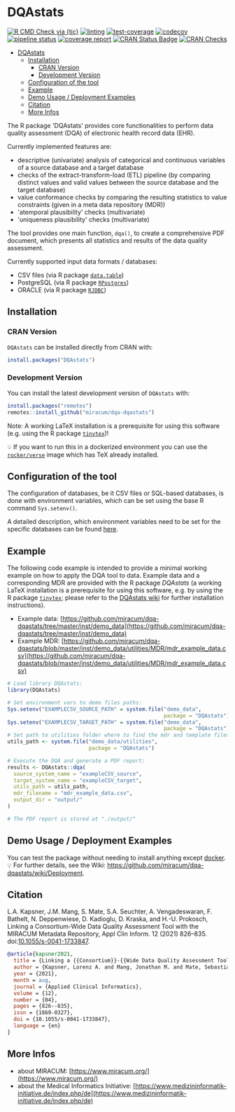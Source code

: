 # DQAstats

<!-- badges: start -->
[![R CMD Check via {tic}](https://github.com/miracum/dqa-dqastats/workflows/R%20CMD%20Check%20via%20{tic}/badge.svg?branch=master)](https://github.com/miracum/dqa-dqastats/actions)
[![linting](https://github.com/miracum/dqa-dqastats/workflows/lint/badge.svg?branch=master)](https://github.com/miracum/dqa-dqastats/actions)
[![test-coverage](https://github.com/miracum/dqa-dqastats/workflows/test-coverage/badge.svg?branch=master)](https://github.com/miracum/dqa-dqastats/actions)
[![codecov](https://codecov.io/gh/miracum/dqa-dqastats/branch/master/graph/badge.svg)](https://app.codecov.io/gh/miracum/dqa-dqastats)
[![pipeline status](https://gitlab.miracum.org/miracum/dqa/dqastats/badges/master/pipeline.svg)](https://gitlab.miracum.org/miracum/dqa/dqastats/-/commits/master)
[![coverage report](https://gitlab.miracum.org/miracum/dqa/dqastats/badges/master/coverage.svg)](https://gitlab.miracum.org/miracum/dqa/dqastats/-/commits/master)
[![CRAN Status Badge](https://www.r-pkg.org/badges/version-ago/DQAstats)](https://cran.r-project.org/package=DQAstats)
[![CRAN Checks](https://cranchecks.info/badges/worst/DQAstats)](https://cran.r-project.org/web/checks/check_results_DQAstats.html)
<!-- badges: end -->

- [DQAstats](#dqastats)
  - [Installation](#installation)
    - [CRAN Version](#cran-version)
    - [Development Version](#development-version)
  - [Configuration of the tool](#configuration-of-the-tool)
  - [Example](#example)
  - [Demo Usage / Deployment Examples](#demo-usage--deployment-examples)
  - [Citation](#citation)
  - [More Infos](#more-infos)

The R package 'DQAstats' provides core functionalities to perform data quality assessment (DQA) of electronic health record data (EHR).  

Currently implemented features are:  

- descriptive (univariate) analysis of categorical and continuous variables of a source database and a target database
- checks of the extract-transform-load (ETL) pipeline (by comparing distinct values and valid values between the source database and the target database)  
- value conformance checks by comparing the resulting statistics to value constraints (given in a meta data repository (MDR))  
- 'atemporal plausibility' checks (multivariate)  
- 'uniqueness plausibility' checks (multivariate)  

The tool provides one main function, `dqa()`, to create a comprehensive PDF document, which presents all statistics and results of the data quality assessment.

Currently supported input data formats / databases:  

- CSV files (via R package [`data.table`](https://cran.r-project.org/package=data.table))  
- PostgreSQL (via R package [`RPostgres`](https://cran.r-project.org/package=RPostgres))  
- ORACLE (via R package [`RJDBC`](https://cran.r-project.org/package=RJDBC))  

## Installation

### CRAN Version

`DQAstats` can be installed directly from CRAN with:

``` r
install.packages("DQAstats")
```

### Development Version

You can install the latest development version of `DQAstats` with:

``` r
install.packages("remotes")
remotes::install_github("miracum/dqa-dqastats")
```

Note: A working LaTeX installation is a prerequisite for using this software (e.g. using the R package [`tinytex`](https://yihui.org/tinytex/))!

:bulb: If you want to run this in a dockerized environment you can use the [`rocker/verse`](https://hub.docker.com/r/rocker/verse/) image which has TeX already installed.

## Configuration of the tool

The configuration of databases, be it CSV files or SQL-based databases, is done with environment variables, which can be set using the base R command `Sys.setenv()`.

A detailed description, which environment variables need to be set for the specific databases can be found [here](https://github.com/miracum/misc-dizutils/blob/master/README.md#set_env_vars).

## Example

The following code example is intended to provide a minimal working example on how to apply the DQA tool to data. Example data and a corresponding MDR are provided with the R package *DQAstats* (a working LaTeX installation is a prerequisite for using this software, e.g. by using the R package [`tinytex`](https://yihui.org/tinytex/); please refer to the [DQAstats wiki](https://github.com/miracum/dqa-dqastats/wiki/Installation) for further installation instructions).  

- Example data: [https://github.com/miracum/dqa-dqastats/tree/master/inst/demo_data](https://github.com/miracum/dqa-dqastats/tree/master/inst/demo_data)  
- Example MDR: [https://github.com/miracum/dqa-dqastats/blob/master/inst/demo_data/utilities/MDR/mdr_example_data.csv](https://github.com/miracum/dqa-dqastats/blob/master/inst/demo_data/utilities/MDR/mdr_example_data.csv)  

```r
# Load library DQAstats:
library(DQAstats)

# Set environment vars to demo files paths:
Sys.setenv("EXAMPLECSV_SOURCE_PATH" = system.file("demo_data",
                                                  package = "DQAstats"))
Sys.setenv("EXAMPLECSV_TARGET_PATH" = system.file("demo_data",
                                                  package = "DQAstats"))
# Set path to utilities folder where to find the mdr and template files:
utils_path <- system.file("demo_data/utilities",
                          package = "DQAstats")

# Execute the DQA and generate a PDF report:
results <- DQAstats::dqa(
  source_system_name = "exampleCSV_source",
  target_system_name = "exampleCSV_target",
  utils_path = utils_path,
  mdr_filename = "mdr_example_data.csv",
  output_dir = "output/"
)

# The PDF report is stored at "./output/"
```

## Demo Usage / Deployment Examples

You can test the package without needing to install anything except [docker](https://docs.docker.com/get-docker/). 
:bulb: For further details, see the Wiki: <https://github.com/miracum/dqa-dqastats/wiki/Deployment>.

## Citation

L.A. Kapsner, J.M. Mang, S. Mate, S.A. Seuchter, A. Vengadeswaran, F. Bathelt, N. Deppenwiese, D. Kadioglu, D. Kraska, and H.-U. Prokosch, Linking a Consortium-Wide Data Quality Assessment Tool with the MIRACUM Metadata Repository, Appl Clin Inform. 12 (2021) 826–835. doi:[10.1055/s-0041-1733847](https://www.thieme-connect.com/products/ejournals/abstract/10.1055/s-0041-1733847).

```bibtex
@article{kapsner2021,
  title = {Linking a {{Consortium}}-{{Wide Data Quality Assessment Tool}} with the {{MIRACUM Metadata Repository}}},
  author = {Kapsner, Lorenz A. and Mang, Jonathan M. and Mate, Sebastian and Seuchter, Susanne A. and Vengadeswaran, Abishaa and Bathelt, Franziska and Deppenwiese, Noemi and Kadioglu, Dennis and Kraska, Detlef and Prokosch, Hans-Ulrich},
  year = {2021},
  month = aug,
  journal = {Applied Clinical Informatics},
  volume = {12},
  number = {04},
  pages = {826--835},
  issn = {1869-0327},
  doi = {10.1055/s-0041-1733847},
  language = {en}
}
```

## More Infos

* about MIRACUM: [https://www.miracum.org/](https://www.miracum.org/)
* about the Medical Informatics Initiative: [https://www.medizininformatik-initiative.de/index.php/de](https://www.medizininformatik-initiative.de/index.php/de)
